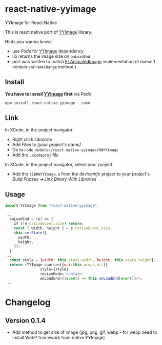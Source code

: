 # react-native-yyimage
YYImage for React Native

This is react native port of [YYImage](https://github.com/ibireme/YYImage) library.

Hints you wanna know:
* use _Pods_ for [YYImage](https://github.com/ibireme/YYImage) dependency
* lib returns the image size on `onLoadEnd`
* port was written to match [FLAnimatedImage](https://github.com/nihgwu/react-native-flanimatedimage) implementation (it doesn't contain `onFrameChange` method ) 

## Install

**You have to install [YYImage](https://github.com/ibireme/YYImage) first** via _Pods_

```shell
npm install react-native-yyimage --save
```

## Link

In XCode, in the project navigator:
- Right click _Libraries_
- Add Files to _[your project's name]_
- Go to `node_modules/react-native-yyimage/RNYYImage`
- Add the `.xcodeproj` file

In XCode, in the project navigator, select your project.
- Add the `libRNYYImage.a` from the _deviceinfo_ project to your project's _Build Phases ➜ Link Binary With Libraries_

## Usage

```js
import YYImage from "react-native-yyimage";

...
  onLoadEnd = (e) => {
    if (!e.nativeEvent.size) return;
    const { width, height } = e.nativeEvent.size;
    this.setState({
      width,
      height,
    });
  }
...
  const style = {width: this.state.width, height: this.state.height};
  return <YYImage source={{uri:this.props.url}}
				style={style}
				resizeMode='contain'
				onLoadEnd={(event) => this.onLoadEnd(event)}/>;
...
```

# Changelog

## Version 0.1.4
- Add method to get size of image (jpg, png, gif, webp - for webp need to install WebP framework from native YYImage)